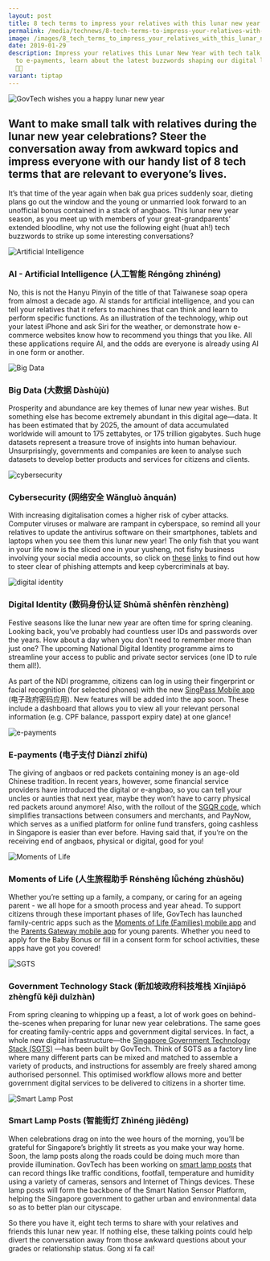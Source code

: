 ```yaml
---
layout: post
title: 8 tech terms to impress your relatives with this lunar new year
permalink: /media/technews/8-tech-terms-to-impress-your-relatives-with-this-lunar-new-year/
image: /images/8_tech_terms_to_impress_your_relatives_with_this_lunar_new_year_part0.jpg
date: 2019-01-29
description: Impress your relatives this Lunar New Year with tech talk! From AI
  to e-payments, learn about the latest buzzwords shaping our digital lives.
  🧧📱
variant: tiptap
---
```

![GovTech wishes you a happy lunar new year](/images/technews/8-tech-terms-to-impress-your-relatives-with-this-lunar-new-year-part0.png)

Want to make small talk with relatives during the lunar new year celebrations? Steer the conversation away from awkward topics and impress everyone with our handy list of 8 tech terms that are relevant to everyone’s lives.
---

It’s that time of the year again when bak gua prices suddenly soar, dieting plans go out the window and the young or unmarried look forward to an unofficial bonus contained in a stack of angbaos. This lunar new year season, as you meet up with members of your great-grandparents’ extended bloodline, why not use the following eight (huat ah!) tech buzzwords to strike up some interesting conversations?

![Artificial Intelligence](/images/technews/8-tech-terms-to-impress-your-relatives-with-this-lunar-new-year-part1.png)

### **AI - Artificial Intelligence (人工智能 Réngōng zhìnéng)**

No, this is not the Hanyu Pinyin of the title of that Taiwanese soap opera from almost a decade ago. AI stands for artificial intelligence, and you can tell your relatives that it refers to machines that can think and learn to perform specific functions. As an illustration of the technology, whip out your latest iPhone and ask Siri for the weather, or demonstrate how e-commerce websites know how to recommend you things that you like. All these applications require AI, and the odds are everyone is already using AI in one form or another.

![Big Data](/images/technews/8-tech-terms-to-impress-your-relatives-with-this-lunar-new-year-part2.png)

### **Big Data (大数据 Dàshùjù)**

Prosperity and abundance are key themes of lunar new year wishes. But something else has become extremely abundant in this digital age—data. It has been estimated that by 2025, the amount of data accumulated worldwide will amount to 175 zettabytes, or 175 trillion gigabytes. Such huge datasets represent a treasure trove of insights into human behaviour. Unsurprisingly, governments and companies are keen to analyse such datasets to develop better products and services for citizens and clients.

![cybersecurity](/images/technews/8-tech-terms-to-impress-your-relatives-with-this-lunar-new-year-part3.png)

### **Cybersecurity (网络安全 Wǎngluò ānquán)**

With increasing digitalisation comes a higher risk of cyber attacks. Computer viruses or malware are rampant in cyberspace, so remind all your relatives to update the antivirus software on their smartphones, tablets and laptops when you see them this lunar new year! The only fish that you want in your life now is the sliced one in your yusheng, not fishy business involving your social media accounts, so click on [these](https://www.tech.gov.sg/media/technews/cybersecurity-tips-everyone-can-use) [links](https://www.tech.gov.sg/media/technews/5-cybersecurity-tips-from-huawei-chief-cybersecurity-officer) to find out how to steer clear of phishing attempts and keep cybercriminals at bay.

![digital identity](/images/technews/8-tech-terms-to-impress-your-relatives-with-this-lunar-new-year-part4.png)

### **Digital Identity (数码身份认证 Shùmǎ shēnfèn rènzhèng)**

Festive seasons like the lunar new year are often time for spring cleaning. Looking back, you’ve probably had countless user IDs and passwords over the years. How about a day when you don't need to remember more than just one? The upcoming National Digital Identity programme aims to streamline your access to public and private sector services (one ID to rule them all!). 

As part of the NDI programme, citizens can log in using their fingerprint or facial recognition (for selected phones) with the new [SingPass Mobile app](https://singpassmobile.sg/) (电子政府密码应用). New features will be added into the app soon. These include a dashboard that allows you to view all your relevant personal information (e.g. CPF balance, passport expiry date) at one glance!

![e-payments](/images/technews/8-tech-terms-to-impress-your-relatives-with-this-lunar-new-year-part5.png)

### **E-payments (电子支付 Diànzǐ zhīfù)**

The giving of angbaos or red packets containing money is an age-old Chinese tradition. In recent years, however, some financial service providers have introduced the digital or e-angbao, so you can tell your uncles or aunties that next year, maybe they won’t have to carry physical red packets around anymore! Also, with the rollout of the [SGQR code](http://www.mas.gov.sg/sgqr/index.html), which simplifies transactions between consumers and merchants, and PayNow, which serves as a unified platform for online fund transfers, going cashless in Singapore is easier than ever before. Having said that, if you’re on the receiving end of angbaos, physical or digital, good for you! 

![Moments of Life](/images/technews/8-tech-terms-to-impress-your-relatives-with-this-lunar-new-year-part6.png)

### **Moments of Life (人生旅程助手 Rénshēng lǚchéng zhùshǒu)**

Whether you’re setting up a family, a company, or caring for an ageing parent - we all hope for a smooth process and year ahead. To support citizens through these important phases of life, GovTech has launched family-centric apps such as the [Moments of Life (Families) mobile app](https://www.tech.gov.sg/media/technews/five-key-features-of-the-new-moments-of-life-app) and the [Parents Gateway mobile app](https://www.tech.gov.sg/media/technews/five-things-busy-parents-should-know-about-the-parents-gateway-app) for young parents. Whether you need to apply for the Baby Bonus or fill in a consent form for school activities, these apps have got you covered!

![SGTS](/images/technews/8-tech-terms-to-impress-your-relatives-with-this-lunar-new-year-part7.png)

### **Government Technology Stack (新加坡政府科技堆栈 Xīnjiāpō zhèngfǔ kējì duīzhàn)**

From spring cleaning to whipping up a feast, a lot of work goes on behind-the-scenes when preparing for lunar new year celebrations. The same goes for creating family-centric apps and government digital services. In fact, a whole new digital infrastructure—the [Singapore Government Technology Stack (SGTS)](https://www.tech.gov.sg/products-and-services/singapore-government-tech-stack/) —has been built by GovTech. Think of SGTS as a factory line where many different parts can be mixed and matched to assemble a variety of products, and instructions for assembly are freely shared among authorised personnel. This optimised workflow allows more and better government digital services to be delivered to citizens in a shorter time.

![Smart Lamp Post](/images/technews/8-tech-terms-to-impress-your-relatives-with-this-lunar-new-year-part8.png)

### **Smart Lamp Posts (智能街灯 Zhìnéng jiēdēng)**

When celebrations drag on into the wee hours of the morning, you’ll be grateful for Singapore’s brightly lit streets as you make your way home. Soon, the lamp posts along the roads could be doing much more than provide illumination. GovTech has been working on [smart lamp posts](https://www.tech.gov.sg/media/technews/infographics-just-how-smart-can-lamp-posts-get) that can record things like traffic conditions, footfall, temperature and humidity using a variety of cameras, sensors and Internet of Things devices. These lamp posts will form the backbone of the Smart Nation Sensor Platform, helping the Singapore government to gather urban and environmental data so as to better plan our cityscape.

So there you have it, eight tech terms to share with your relatives and friends this lunar new year. If nothing else, these talking points could help divert the conversation away from those awkward questions about your grades or relationship status. Gong xi fa cai!